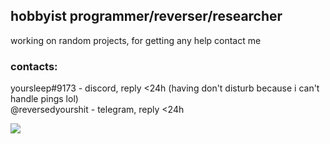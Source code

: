 ## hobbyist programmer/reverser/researcher

working on random projects, for getting any help contact me

### contacts: <br>
yoursleep#9173 - discord, reply <24h (having don't disturb because i can't handle pings lol)<br>
@reversedyourshit - telegram, reply <24h
<br>

![](https://komarev.com/ghpvc/?username=notyoursleep&color=7ea889)
